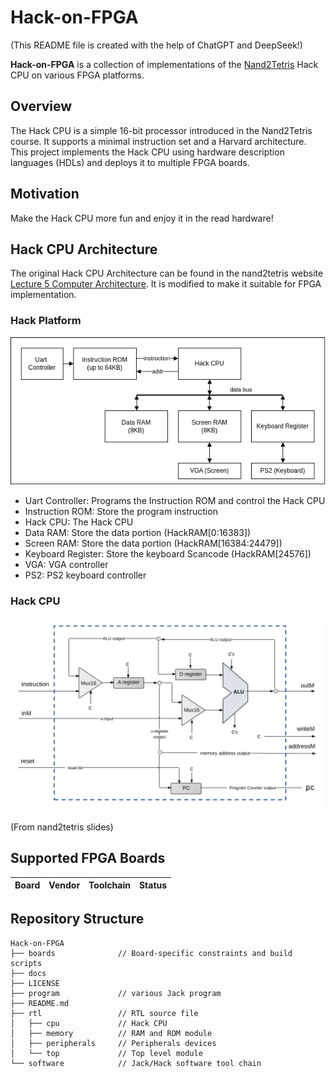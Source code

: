 # Hack-on-FPGA

(This README file is created with the help of ChatGPT and DeepSeek!)

**Hack-on-FPGA** is a collection of implementations of the [Nand2Tetris](https://www.nand2tetris.org/) Hack CPU on various FPGA platforms.

## Overview

The Hack CPU is a simple 16-bit processor introduced in the Nand2Tetris course.
It supports a minimal instruction set and a Harvard architecture.
This project implements the Hack CPU using hardware description languages (HDLs) and deploys it to multiple FPGA boards.

## Motivation

Make the Hack CPU more fun and enjoy it in the read hardware!

## Hack CPU Architecture

The original Hack CPU Architecture can be found in the nand2tetris website [Lecture 5 Computer Architecture](https://drive.google.com/file/d/1Z_fxYmmRNXTkAzmZ6YMoX9NXZIRVCKiw/view). It is modified to make it suitable for FPGA implementation.


### Hack Platform

![Hack_Platform](./docs/assets/Hack_Platform_Diagram.drawio.png)

- Uart Controller: Programs the Instruction ROM and control the Hack CPU
- Instruction ROM: Store the program instruction
- Hack CPU: The Hack CPU
- Data RAM: Store the data portion (HackRAM[0:16383])
- Screen RAM: Store the data portion (HackRAM[16384:24479])
- Keyboard Register: Store the keyboard Scancode (HackRAM[24576])
- VGA: VGA controller
- PS2: PS2 keyboard controller

### Hack CPU

![Hack_CPU](./docs/assets/Hack_CPU_Diagram.drawio.png)

(From nand2tetris slides)



## Supported FPGA Boards


| Board       | Vendor  | Toolchain     | Status    |
| ----------- | ------- | ------------- | --------- |

## Repository Structure

```
Hack-on-FPGA
├── boards              // Board-specific constraints and build scripts
├── docs
├── LICENSE
├── program             // various Jack program
├── README.md
├── rtl                 // RTL source file
│   ├── cpu             // Hack CPU
│   ├── memory          // RAM and ROM module
│   ├── peripherals     // Peripherals devices
│   └── top             // Top level module
└── software            // Jack/Hack software tool chain
```